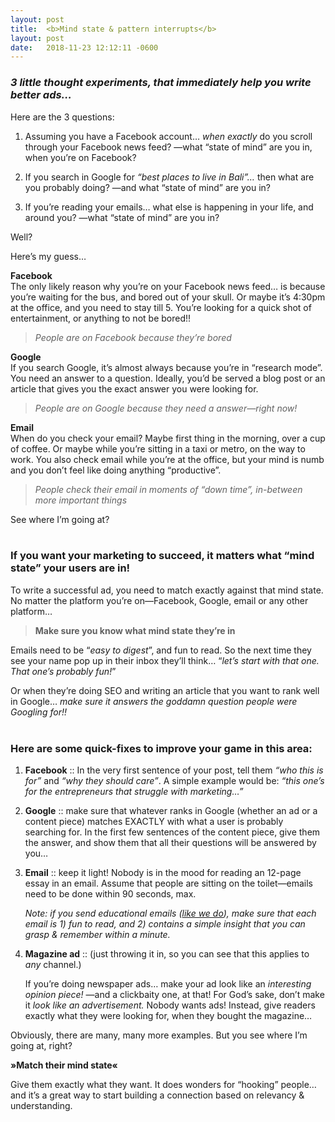 ```yaml
---
layout: post
title:  <b>Mind state & pattern interrupts</b>
layout: post
date:   2018-11-23 12:12:11 -0600
---
```


### *3 little thought experiments, that immediately help you write better ads…*

Here are the 3 questions:

1. Assuming you have a Facebook account… *when exactly* do you scroll through your Facebook news feed?  —what “state of mind” are you in, when you’re on Facebook?
  
2. If you search in Google for *“best places to live in Bali”…* then what are you probably doing?  —and what “state of mind” are you in?
  
3. If you’re reading your emails…  what else is happening in your life, and around you?  —what “state of mind” are you in?


Well?

Here’s my guess…

**Facebook**<br>
The only likely reason why you’re on your Facebook news feed… is because you’re waiting for the bus, and bored out of your skull. Or maybe it’s 4:30pm at the office, and you need to stay till 5. You’re looking for a quick shot of entertainment, or anything to not be bored!! 
<br>
<blockquote><i>People are on Facebook because they’re bored</i></blockquote>


**Google**<br>
If you search Google, it’s almost always because you’re in “research mode”. You need an answer to a question. Ideally, you’d be served a blog post or an article that gives you the exact answer you were looking for.
<br>
<blockquote><i>People are on Google because they need a answer—right now!</i></blockquote>


**Email**<br>
When do you check your email? Maybe first thing in the morning, over a cup of coffee. Or maybe while you’re sitting in a taxi or metro, on the way to work. You also check email while you’re at the office, but your mind is numb and you don’t feel like doing anything “productive”.
<br>
<blockquote><i>People check their email in moments of “down time”, in-between more important things</i></blockquote>


See where I’m going at?
<br><br>
### If you want your marketing to succeed, it matters what “mind state” your users are in!

To write a successful ad, you need to match exactly against that mind state. No matter the platform you’re on—Facebook, Google, email or any other platform… 
<br>
<blockquote><b>Make sure you know what mind state they’re in</b></blockquote>


Emails need to be “*easy to digest*”, and fun to read. So the next time they see your name pop up in their inbox they’ll think… “*let’s start with that one. That one’s probably fun!*”

Or when they’re doing SEO and writing an article that you want to rank well in Google… *make sure it answers the goddamn question people were Googling for!!*
<br>
<br>
### Here are some quick-fixes to improve your game in this area:


1. **Facebook**  ::  In the very first sentence of your post, tell them *“who this is for”* and *“why they should care”*. A simple example would be:  *“this one’s for the entrepreneurs that struggle with marketing…”*
  
2. **Google**  ::  make sure that whatever ranks in Google (whether an ad or a content piece) matches EXACTLY with what a user is probably searching for. In the first few sentences of the content piece, give them the answer, and show them that all their questions will be answered by you…
  
3. **Email**  ::  keep it light! Nobody is in the mood for reading an 12-page essay in an email. Assume that people are sitting on the toilet—emails need to be done within 90 seconds, max. 

	*Note: if you send educational emails (<a href="#join-the-course">like we do</a>), make sure that each email is 1) fun to read, and 2) contains a simple insight that you can grasp & remember within a minute.*

4. **Magazine ad**  ::  (just throwing it in, so you can see that this applies to *any* channel.) 

	If you’re doing newspaper ads… make your ad look like an *interesting opinion piece!* —and a clickbaity one, at that! For God’s sake, don’t make it *look like an advertisement.* Nobody wants ads! Instead, give readers exactly what they were looking for, when they bought the magazine…


Obviously, there are many, many more examples. 
But you see where I’m going at, right?

**»Match their mind state«**

Give them exactly what they want. It does wonders for “hooking” people… and it’s a great way to start building a connection based on relevancy & understanding.




